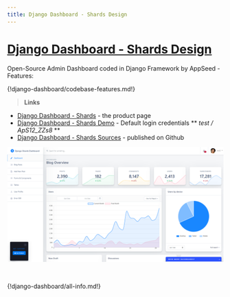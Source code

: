 ```yaml
---
title: Django Dashboard - Shards Design
---
```


# [Django Dashboard - Shards Design](https://appseed.us/admin-dashboards/django-dashboard-shards)

Open-Source Admin Dashboard coded in Django Framework by AppSeed - Features:

{!django-dashboard/codebase-features.md!}

> **Links**

- [Django Dashboard - Shards](https://appseed.us/admin-dashboards/django-dashboard-shards) - the product page
- [Django Dashboard - Shards Demo](https://django-dashboard-shards.appseed.us/login/) - Default login credentials ** *test / ApS12_ZZs8* **
- [Django Dashboard - Shards Sources](https://github.com/app-generator/django-dashboard-shards) - published on Github

![Django Dashboard - Shards Design, admin dashboard starter coded in Django Framework by AppSeed.](https://raw.githubusercontent.com/app-generator/static/master/products/django-dashboard-shards-screen.png) 

<br />

{!django-dashboard/all-info.md!}
